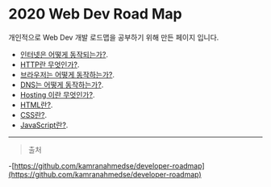 
# 2020 Web Dev Road Map  

개인적으로 Web Dev 개발 로드맵을 공부하기 위해 만든 페이지 입니다.  

- [인터넷은 어떻게 동작되는가?](internet.md).  
- [HTTP란 무엇인가?](http.md).  
- [브라우저는 어떻게 동작하는가?](browers.md).  
- [DNS는 어떻게 동작하는가?](dns.md).
- [Hosting 이란 무엇인가?](hosting.md).
- [HTML란?](html.md).
- [CSS란?](css.md).
- [JavaScript란?](javascript.md).

---

> 출처

-[https://github.com/kamranahmedse/developer-roadmap](https://github.com/kamranahmedse/developer-roadmap)  
